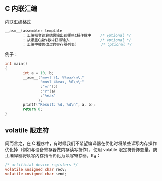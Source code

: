 ## C 内联汇编

内联汇编格式

```c
__asm__(assembler template
        : 汇编指令运算结果输出到哪些C操作数中    /* optional */
        : 从哪些C操作数中获得输入              /* optional */
        : 汇编中被修改过的寄存器列表)           /* optional */
```

例子：

```c
int main()
{
        int a = 10, b;
        __asm__("movl %1, %%eax\n\t"
                "movl %%eax, %0\n\t"
                :"=r"(b)
                :"r"(a)
                :"%eax"
               );
        printf("Result: %d, %d\n", a, b);
        return 0;
}

```



## volatile 限定符

简而言之，在 C 程序中，有时候我们不希望编译器在优化时将某些读写内存操作优化掉（例如与设备寄存器做内存读写操作），使用 volatile 限定符修饰变量，防止编译器将读写内存指令优化为读写寄存器。Eg：

```c
/* artificial device registers */
volatile unsigned char recv;
volatile unsigned char send;
```

